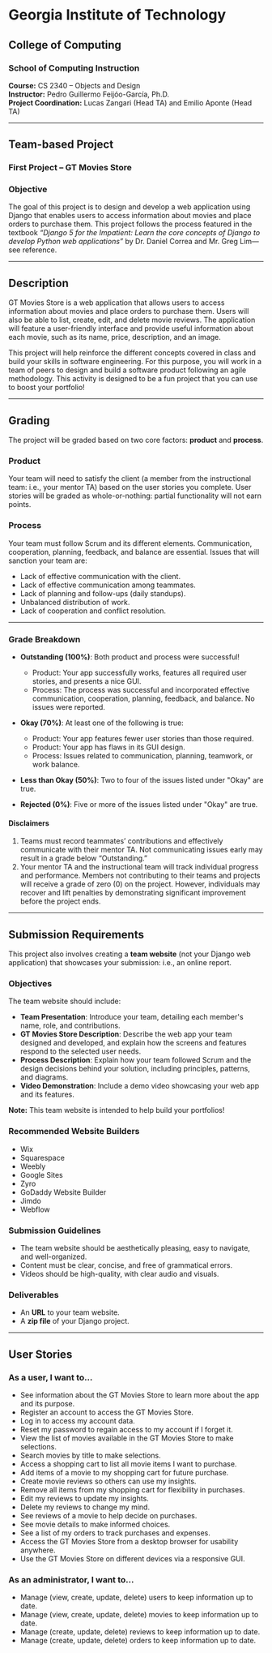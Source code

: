 # Georgia Institute of Technology

## College of Computing  
### School of Computing Instruction  

**Course:** CS 2340 – Objects and Design  
**Instructor:** Pedro Guillermo Feijóo-García, Ph.D.  
**Project Coordination:** Lucas Zangari (Head TA) and Emilio Aponte (Head TA)  

---

## Team-based Project  
### First Project – GT Movies Store  

### Objective  
The goal of this project is to design and develop a web application using Django that enables users to access information about movies and place orders to purchase them. This project follows the process featured in the textbook *“Django 5 for the Impatient: Learn the core concepts of Django to develop Python web applications”* by Dr. Daniel Correa and Mr. Greg Lim—see reference.

---

## Description  
GT Movies Store is a web application that allows users to access information about movies and place orders to purchase them. Users will also be able to list, create, edit, and delete movie reviews. The application will feature a user-friendly interface and provide useful information about each movie, such as its name, price, description, and an image.  

This project will help reinforce the different concepts covered in class and build your skills in software engineering. For this purpose, you will work in a team of peers to design and build a software product following an agile methodology. This activity is designed to be a fun project that you can use to boost your portfolio!  

---

## Grading  

The project will be graded based on two core factors: **product** and **process**.  

### Product  
Your team will need to satisfy the client (a member from the instructional team: i.e., your mentor TA) based on the user stories you complete. User stories will be graded as whole-or-nothing: partial functionality will not earn points.  

### Process  
Your team must follow Scrum and its different elements. Communication, cooperation, planning, feedback, and balance are essential. Issues that will sanction your team are:  

- Lack of effective communication with the client.  
- Lack of effective communication among teammates.  
- Lack of planning and follow-ups (daily standups).  
- Unbalanced distribution of work.  
- Lack of cooperation and conflict resolution.  

---

### Grade Breakdown  

- **Outstanding (100%)**: Both product and process were successful!  
  - Product: Your app successfully works, features all required user stories, and presents a nice GUI.  
  - Process: The process was successful and incorporated effective communication, cooperation, planning, feedback, and balance. No issues were reported.  

- **Okay (70%)**: At least one of the following is true:  
  - Product: Your app features fewer user stories than those required.  
  - Product: Your app has flaws in its GUI design.  
  - Process: Issues related to communication, planning, teamwork, or work balance.  

- **Less than Okay (50%)**: Two to four of the issues listed under "Okay" are true.  

- **Rejected (0%)**: Five or more of the issues listed under "Okay" are true.  

#### Disclaimers  
1. Teams must record teammates’ contributions and effectively communicate with their mentor TA. Not communicating issues early may result in a grade below “Outstanding.”  
2. Your mentor TA and the instructional team will track individual progress and performance. Members not contributing to their teams and projects will receive a grade of zero (0) on the project. However, individuals may recover and lift penalties by demonstrating significant improvement before the project ends.  

---

## Submission Requirements  

This project also involves creating a **team website** (not your Django web application) that showcases your submission: i.e., an online report.  

### Objectives  
The team website should include:  

- **Team Presentation**: Introduce your team, detailing each member's name, role, and contributions.  
- **GT Movies Store Description**: Describe the web app your team designed and developed, and explain how the screens and features respond to the selected user needs.  
- **Process Description**: Explain how your team followed Scrum and the design decisions behind your solution, including principles, patterns, and diagrams.  
- **Video Demonstration**: Include a demo video showcasing your web app and its features.  

**Note:** This team website is intended to help build your portfolios!  

### Recommended Website Builders  
- Wix  
- Squarespace  
- Weebly  
- Google Sites  
- Zyro  
- GoDaddy Website Builder  
- Jimdo  
- Webflow  

### Submission Guidelines  
- The team website should be aesthetically pleasing, easy to navigate, and well-organized.  
- Content must be clear, concise, and free of grammatical errors.  
- Videos should be high-quality, with clear audio and visuals.  

### Deliverables  
- An **URL** to your team website.  
- A **zip file** of your Django project.  

---

## User Stories  

### As a user, I want to…  
- See information about the GT Movies Store to learn more about the app and its purpose.  
- Register an account to access the GT Movies Store.  
- Log in to access my account data.  
- Reset my password to regain access to my account if I forget it.  
- View the list of movies available in the GT Movies Store to make selections.  
- Search movies by title to make selections.  
- Access a shopping cart to list all movie items I want to purchase.  
- Add items of a movie to my shopping cart for future purchase.  
- Create movie reviews so others can use my insights.  
- Remove all items from my shopping cart for flexibility in purchases.  
- Edit my reviews to update my insights.  
- Delete my reviews to change my mind.  
- See reviews of a movie to help decide on purchases.  
- See movie details to make informed choices.  
- See a list of my orders to track purchases and expenses.  
- Access the GT Movies Store from a desktop browser for usability anywhere.  
- Use the GT Movies Store on different devices via a responsive GUI.  

### As an administrator, I want to…  
- Manage (view, create, update, delete) users to keep information up to date.  
- Manage (view, create, update, delete) movies to keep information up to date.  
- Manage (create, update, delete) reviews to keep information up to date.  
- Manage (create, update, delete) orders to keep information up to date.  
